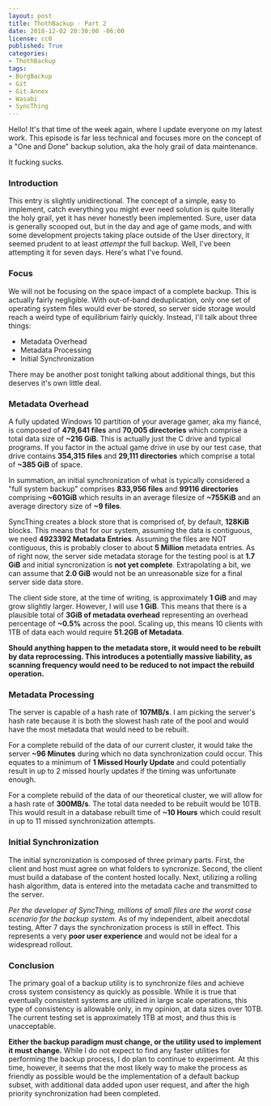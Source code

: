 ```yaml
---
layout: post
title: ThothBackup - Part 2
date: 2018-12-02 20:30:00 -06:00
license: cc0
published: True
categories:
- ThothBackup
tags:
- BorgBackup
- Git
- Git-Annex
- Wasabi
- SyncThing
---
```

Hello! It's that time of the week again, where I update everyone on my latest
work. This episode is far less technical and focuses more on the concept of a
"One and Done" backup solution, aka the holy grail of data maintenance.

It fucking sucks.

### Introduction ###
This entry is slightly unidirectional. The concept of a simple, easy to
implement, catch everything you might ever need solution is quite literally the
holy grail, yet it has never honestly been implemented. Sure, user data is
generally scooped out, but in the day and age of game mods, and with some
development projects taking place outside of the User directory, it seemed
prudent to at least _attempt_ the full backup. Well, I've been attempting it
for seven days. Here's what I've found.

### Focus ###
We will not be focusing on the space impact of a complete backup. This is
actually fairly negligible. With out-of-band deduplication, only one set of
operating system files would ever be stored, so server side storage would reach
a weird type of equilibrium fairly quickly. Instead, I'll talk about three
things:

  * Metadata Overhead
  * Metadata Processing
  * Initial Synchronization

There may be another post tonight talking about additional things, but this
deserves it's own little deal.

### Metadata Overhead ###
A fully updated Windows 10 partition of your average gamer, aka my fiancé, is
composed of __479,641 files__ and __70,005 directories__ which comprise a total
data size of __~216 GiB__. This is actually just the C drive and typical
programs. If you factor in the actual game drive in use by our test case, that
drive contains __354,315 files__ and __29,111 directories__ which comprise a
total of __~385 GiB__ of space.

In summation, an initial synchronization of what is typically considered a "full
system backup" comprises __833,956 files__ and __99116 directories__ comprising
__~601GiB__ which results in an average filesize of __~755KiB__ and an average
directory size of __~9 files__.

SyncThing creates a block store that is comprised of, by default, __128KiB__
blocks. This means that for our system, assuming the data is contiguous, we need
__4923392 Metadata Entries__. Assuming the files are NOT contiguous, this is
probably closer to about __5 Million__ metadata entries. As of right now, the
server side metadata storage for the testing pool is at __1.7 GiB__ and initial
syncronization is __not yet complete__. Extrapolating a bit, we can assume that
__2.0 GiB__ would not be an unreasonable size for a final server side data
store.

The client side store, at the time of writing, is approximately __1 GiB__ and
may grow slightly larger. However, I will use __1 GiB__. This means that there
is a plausible total of __3GiB of metadata overhead__ representing an overhead
percentage of __~0.5%__ across the pool. Scaling up, this means 10 clients
with 1TB of data each would require __51.2GB of Metadata__.

__Should anything happen to the metadata store, it would need to be rebuilt by
data reprocessing. This introduces a potentially massive liability, as scanning
frequency would need to be reduced to not impact the rebuild operation.__

### Metadata Processing ###
The server is capable of a hash rate of __107MB/s__. I am picking the server's
hash rate because it is both the slowest hash rate of the pool and would have
the most metadata that would need to be rebuilt.

For a complete rebuild of the data of our current cluster, it would take the
server __~96 Minutes__ during which no data synchronization could occur. This
equates to a minimum of __1 Missed Hourly Update__ and could potentially result
in up to 2 missed hourly updates if the timing was unfortunate enough.

For a complete rebuild of the data of our theoretical cluster, we will allow for
a hash rate of __300MB/s__. The total data needed to be rebuilt would be 10TB.
This would result in a database rebuilt time of __~10 Hours__ which could result
in up to 11 missed synchronization attempts.

### Initial Synchronization ###
The initial syncronization is composed of three primary parts. First, the
client and host must agree on what folders to syncronize. Second, the client
must build a database of the content hosted locally. Next, utilizing a rolling
hash algorithm, data is entered into the metadata cache and transmitted to the
server.

_Per the developer of SyncThing, millions of small files are the worst case
scenario for the backup system._ As of my independent, albeit anecdotal testing,
After 7 days the synchronization process is still in effect. This represents a
very __poor user experience__ and would not be ideal for a widespread rollout.

### Conclusion ###
The primary goal of a backup utility is to synchronize files and achieve cross
system consistency as quickly as possible. While it is true that eventually
consistent systems are utilized in large scale operations, this type of
consistency is allowable only, in my opinion, at data sizes over 10TB. The
current testing set is approximately 1TB at most, and thus this is unacceptable.

__Either the backup paradigm must change, or the utility used to implement it
must change.__ While I do not expect to find any faster utilities for performing
the backup process, I do plan to continue to experiment. At this time, however,
it seems that the most likely way to make the process as friendly as possible
would be the implementation of a default backup subset, with additional data
added upon user request, and after the high priority synchronization had been
completed.
